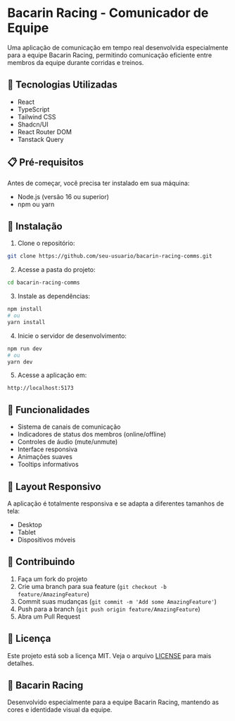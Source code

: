 # Bacarin Racing - Comunicador de Equipe

Uma aplicação de comunicação em tempo real desenvolvida especialmente para a equipe Bacarin Racing, permitindo comunicação eficiente entre membros da equipe durante corridas e treinos.

## 🚀 Tecnologias Utilizadas

- React
- TypeScript
- Tailwind CSS
- Shadcn/UI
- React Router DOM
- Tanstack Query

## 📋 Pré-requisitos

Antes de começar, você precisa ter instalado em sua máquina:

- Node.js (versão 16 ou superior)
- npm ou yarn

## 🔧 Instalação

1. Clone o repositório:
```bash
git clone https://github.com/seu-usuario/bacarin-racing-comms.git
```

2. Acesse a pasta do projeto:
```bash
cd bacarin-racing-comms
```

3. Instale as dependências:
```bash
npm install
# ou
yarn install
```

4. Inicie o servidor de desenvolvimento:
```bash
npm run dev
# ou
yarn dev
```

5. Acesse a aplicação em:
```
http://localhost:5173
```

## 🎨 Funcionalidades

- Sistema de canais de comunicação
- Indicadores de status dos membros (online/offline)
- Controles de áudio (mute/unmute)
- Interface responsiva
- Animações suaves
- Tooltips informativos

## 📱 Layout Responsivo

A aplicação é totalmente responsiva e se adapta a diferentes tamanhos de tela:
- Desktop
- Tablet
- Dispositivos móveis

## 🤝 Contribuindo

1. Faça um fork do projeto
2. Crie uma branch para sua feature (`git checkout -b feature/AmazingFeature`)
3. Commit suas mudanças (`git commit -m 'Add some AmazingFeature'`)
4. Push para a branch (`git push origin feature/AmazingFeature`)
5. Abra um Pull Request

## 📝 Licença

Este projeto está sob a licença MIT. Veja o arquivo [LICENSE](LICENSE) para mais detalhes.

## 🏁 Bacarin Racing

Desenvolvido especialmente para a equipe Bacarin Racing, mantendo as cores e identidade visual da equipe.